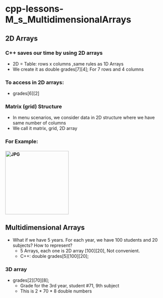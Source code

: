 
# cpp-lessons-M_s_MultidimensionalArrays
## 2D Arrays
### C++ saves our time by using 2D arrays
- 2D = Table: rows x columns ,same rules as 1D Arrays
- We create it as double grades[7][4]; For 7 rows and 4 columns
### To access in 2D arrays:
- grades[6][2]
### Matrix (grid) Structure
- In menu scenarios, we consider data in 2D structure where we have same number of columns
- We call it matrix, grid, 2D array
### For Example:
#### <img align="center" height="200px" alt="JPG" src="https://user-images.githubusercontent.com/76912120/207598873-50f2f443-d2f4-47c9-84b5-fd4fced551ae.jpg" />
## Multidimensional Arrays
- What if we have 5 years. For each year, we have 100 students and 20 subjects? How to represent?
  - 5 Arrays, each one is 2D array [100][20], Not convenient.
  - C++: double grades[5][100][20];
### 3D array
- grades[2][70][8];
   - Grade for the 3rd year, student #71, 9th subject
    - This is 2 * 70 * 8 double numbers
